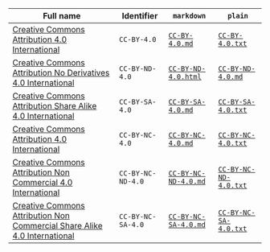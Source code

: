 | Full name                                                   | Identifier      | `markdown`                                 | `plain`                                      |
|--------------------------------------------------------------------------------------------------------------------------------------------------------------------------------------------------------------------------------------|-----------------|--------------------------------------------|----------------------------------------------|
| [Creative Commons Attribution 4.0 International](https://spdx.org/licenses/CC-BY-4.0.html)                                                                                                                                           | `CC-BY-4.0`      | [`CC-BY-4.0.md`](CC-BY-4.0.md)             | [`CC-BY-4.0.txt`](CC-BY-4.0.txt)             |
| [Creative Commons Attribution No Derivatives 4.0 International](https://spdx.org/licenses/CC-BY-ND-4.0.html)          |  `CC-BY-ND-4.0`   |    [`CC-BY-ND-4.0.html`](CC-BY-ND-4.0.html)    |    [`CC-BY-ND-4.0.md`](CC-BY-ND-4.0.md) | `CC-BY-ND-4.0`    | [`CC-BY-ND-4.0.md`](CC-BY-ND-4.0.md)       | [`CC-BY-ND-4.0.txt`](CC-BY-ND-4.0.txt)       |
| [Creative Commons Attribution Share Alike 4.0 International](https://spdx.org/licenses/CC-BY-SA-4.0.html)                                                                                                                            | `CC-BY-SA-4.0`    | [`CC-BY-SA-4.0.md`](CC-BY-SA-4.0.md)       | [`CC-BY-SA-4.0.txt`](CC-BY-SA-4.0.txt)       |
| [Creative Commons Attribution 4.0 International](https://spdx.org/licenses/CC-BY-4.0.html)                                                                                                                                           | `CC-BY-NC-4.0`    | [`CC-BY-NC-4.0.md`](CC-BY-NC-4.0.md)       | [`CC-BY-NC-4.0.txt`](CC-BY-NC-4.0.txt)       |
| [Creative Commons Attribution Non Commercial 4.0 International](https://spdx.org/licenses/CC-BY-NC-4.0.html)                                                                                                                         | `CC-BY-NC-ND-4.0` | [`CC-BY-NC-ND-4.0.md`](CC-BY-NC-ND-4.0.md) | [`CC-BY-NC-ND-4.0.txt`](CC-BY-NC-ND-4.0.txt) |
| [Creative Commons Attribution Non Commercial Share Alike 4.0 International](https://spdx.org/licenses/CC-BY-NC-SA-4.0.html)                                                                                                          | `CC-BY-NC-SA-4.0` | [`CC-BY-NC-SA-4.0.md`](CC-BY-NC-SA-4.0.md) | [`CC-BY-NC-SA-4.0.txt`](CC-BY-NC-SA-4.0.txt) |
